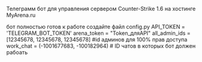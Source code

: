 Телеграмм бот для управления сервером Counter-Strike 1.6 на хостинге MyArena.ru




бот полностью готов к работе 
создайте файл config.py 
API_TOKEN = 'TELEGRAM_BOT_TOKEN'
arena_token = "Token_дляAPI"
all_admin_ids = [12345678, 12345678, 12345678] #id админов для 100% прав доступа
work_chat = (-1001677683, -100182964) # ID чатов в которых бот должен рабоать 
